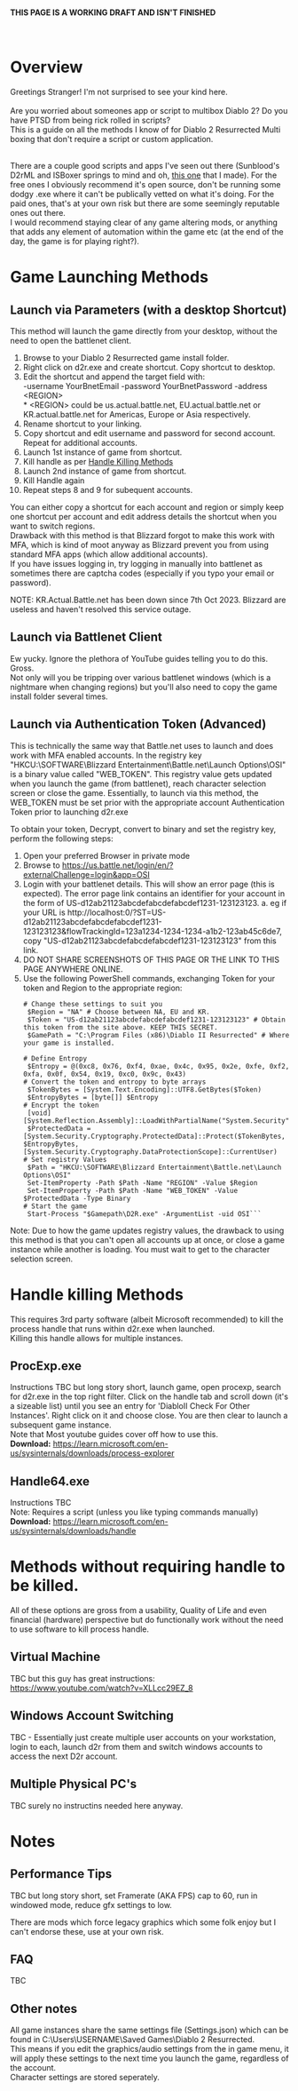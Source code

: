 <br>

**THIS PAGE IS A WORKING DRAFT AND ISN'T FINISHED**    
<br>
<br>
# Overview
Greetings Stranger! I'm not surprised to see your kind here.<br>
<br>
Are you worried about someones app or script to multibox Diablo 2? Do you have PTSD from being rick rolled in scripts?<br>
This is a guide on all the methods I know of for Diablo 2 Resurrected Multi boxing that don't require a script or custom application.<br>
<br>

There are a couple good scripts and apps I've seen out there (Sunblood's D2rML and ISBoxer springs to mind and oh, [this one](https://github.com/shupershuff/Diablo2RLoader) that I made). For the free ones I obviously recommend it's open source, don't be running some dodgy .exe where it can't be publically vetted on what it's doing.
For the paid ones, that's at your own risk but there are some seemingly reputable ones out there.<br>
I would recommend staying clear of any game altering mods, or anything that adds any element of automation within the game etc (at the end of the day, the game is for playing right?).

# Game Launching Methods
## Launch via Parameters (with a desktop Shortcut)
This method will launch the game directly from your desktop, without the need to open the battlenet client.
1. Browse to your Diablo 2 Resurrected game install folder.
2. Right click on d2r.exe and create shortcut. Copy shortcut to desktop.
3. Edit the shortcut and append the target field with:<br>
  -username YourBnetEmail -password YourBnetPassword -address \<REGION><br>
\* \<REGION> could be us.actual.battle.net, EU.actual.battle.net or KR.actual.battle.net for Americas, Europe or Asia respectively.
4. Rename shortcut to your linking.
5. Copy shortcut and edit username and password for second account. Repeat for additional accounts.
6. Launch 1st instance of game from shortcut.
7. Kill handle as per [Handle Killing Methods](#handle-killing-methods)
8. Launch 2nd instance of game from shortcut.
9. Kill Handle again
10. Repeat steps 8 and 9 for subequent accounts.

You can either copy a shortcut for each account and region or simply keep one shortcut per account and edit address details the shortcut when you want to switch regions.<br>
Drawback with this method is that Blizzard forgot to make this work with MFA, which is kind of moot anyway as Blizzard prevent you from using standard MFA apps (which allow additional accounts).<br>
If you have issues logging in, try logging in manually into battlenet as sometimes there are captcha codes (especially if you typo your email or password).<br>

NOTE: KR.Actual.Battle.net has been down since 7th Oct 2023. Blizzard are useless and haven't resolved this service outage.

## Launch via Battlenet Client
Ew yucky. Ignore the plethora of YouTube guides telling you to do this. Gross.<br>
Not only will you be tripping over various battlenet windows (which is a nightmare when changing regions) but you'll also need to copy the game install folder several times.

## Launch via Authentication Token (Advanced)
This is technically the same way that Battle.net uses to launch and does work with MFA enabled accounts.
In the registry key "HKCU:\SOFTWARE\Blizzard Entertainment\Battle.net\Launch Options\OSI" is a binary value called "WEB_TOKEN".
This registry value gets updated when you launch the game (from battlenet), reach character selection screen or close the game.
Essentially, to launch via this method, the WEB_TOKEN must be set prior with the appropriate account Authentication Token prior to launching d2r.exe

To obtain your token, Decrypt, convert to binary and set the registry key, perform the following steps:
1. Open your preferred Browser in private mode
2. Browse to https://us.battle.net/login/en/?externalChallenge=login&app=OSI
3. Login with your battlenet details. This will show an error page (this is expected). The error page link contains an identifier for your account in the form of US-d12ab21123abcdefabcdefabcdef1231-123123123.
  a. eg if your URL is http://localhost:0/?ST=US-d12ab21123abcdefabcdefabcdef1231-123123123&flowTrackingId=123a1234-1234-1234-a1b2-123ab45c6de7, copy "US-d12ab21123abcdefabcdefabcdef1231-123123123" from this link.
5. DO NOT SHARE SCREENSHOTS OF THIS PAGE OR THE LINK TO THIS PAGE ANYWHERE ONLINE.
6. Use the following PowerShell commands, exchanging Token for your token and Region to the appropriate region:
    ```
    # Change these settings to suit you
     $Region = "NA" # Choose between NA, EU and KR.
     $Token = "US-d12ab21123abcdefabcdefabcdef1231-123123123" # Obtain this token from the site above. KEEP THIS SECRET.
     $GamePath = "C:\Program Files (x86)\Diablo II Resurrected" # Where your game is installed.
    
    # Define Entropy
     $Entropy = @(0xc8, 0x76, 0xf4, 0xae, 0x4c, 0x95, 0x2e, 0xfe, 0xf2, 0xfa, 0x0f, 0x54, 0x19, 0xc0, 0x9c, 0x43)
    # Convert the token and entropy to byte arrays
     $TokenBytes = [System.Text.Encoding]::UTF8.GetBytes($Token)
     $EntropyBytes = [byte[]] $Entropy
    # Encrypt the token
     [void][System.Reflection.Assembly]::LoadWithPartialName("System.Security")
     $ProtectedData = [System.Security.Cryptography.ProtectedData]::Protect($TokenBytes, $EntropyBytes, [System.Security.Cryptography.DataProtectionScope]::CurrentUser)
    # Set registry Values
     $Path = "HKCU:\SOFTWARE\Blizzard Entertainment\Battle.net\Launch Options\OSI"
     Set-ItemProperty -Path $Path -Name "REGION" -Value $Region
     Set-ItemProperty -Path $Path -Name "WEB_TOKEN" -Value $ProtectedData -Type Binary
    # Start the game
     Start-Process "$Gamepath\D2R.exe" -ArgumentList -uid OSI```
Note: Due to how the game updates registry values, the drawback to using this method is that you can't open all accounts up at once, or close a game instance while another is loading. You must wait to get to the character selection screen.

# Handle killing Methods
This requires 3rd party software (albeit Microsoft recommended) to kill the process handle that runs within d2r.exe when launched.<br>
Killing this handle allows for multiple instances.
## ProcExp.exe
Instructions TBC but long story short, launch game, open procexp, search for d2r.exe in the top right filter. Click on the handle tab and scroll down (it's a sizeable list) until you see an entry for 'DiabloII Check For Other Instances'. Right click on it and choose close. You are then clear to launch a subsequent game instance.<br>
Note that Most youtube guides cover off how to use this.<br>
**Download\:** https://learn.microsoft.com/en-us/sysinternals/downloads/process-explorer
## Handle64.exe
Instructions TBC<br>
Note: Requires a script (unless you like typing commands manually)<br>
**Download\:** https://learn.microsoft.com/en-us/sysinternals/downloads/handle

# Methods without requiring handle to be killed.
All of these options are gross from a usability, Quality of Life and even financial (hardware) perspective but do functionally work without the need to use software to kill process handle.
## Virtual Machine
TBC but this guy has great instructions:<br>
https://www.youtube.com/watch?v=XLLcc29EZ_8
## Windows Account Switching
TBC - Essentially just create multiple user accounts on your workstation, login to each, launch d2r from them and switch windows accounts to access the next D2r account.
## Multiple Physical PC's
TBC surely no instructins needed here anyway.

# Notes
## Performance Tips
TBC but long story short, set Framerate (AKA FPS) cap to 60, run in windowed mode, reduce gfx settings to low.<br>

There are mods which force legacy graphics which some folk enjoy but I can't endorse these, use at your own risk.
## FAQ
TBC
## Other notes
All game instances share the same settings file (Settings.json) which can be found in C:\Users\USERNAME\Saved Games\Diablo 2 Resurrected.<br>
This means if you edit the graphics/audio settings from the in game menu, it will apply these settings to the next time you launch the game, regardless of the account.<br>
Character settings are stored seperately.
